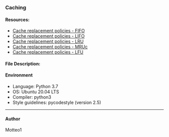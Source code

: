 ### Caching
>

#### Resources:
* [Cache replacement policies - FIFO](https://en.wikipedia.org/wiki/Cache_replacement_policies#First_In_First_Out_%28FIFO%29)
* [Cache replacement policies - LIFO](https://en.wikipedia.org/wiki/Cache_replacement_policies#Last_In_First_Out_%28LIFO%29)
* [Cache replacement policies - LRU](https://en.wikipedia.org/wiki/Cache_replacement_policies#Least_Recently_Used_%28LRU%29)
* [Cache replacement policies - MRUc](https://en.wikipedia.org/wiki/Cache_replacement_policies#Most_Recently_Used_%28MRU%29)
* [Cache replacement policies - LFU](https://en.wikipedia.org/wiki/Cache_replacement_policies#Least-Frequently_Used_%28LFU%29)

#### File Description:


#### Environment
* Language: Python 3.7
* OS: Ubuntu 20.04 LTS
* Compiler: python3
* Style guidelines: pycodestyle (version 2.5)

***

#### Author 
Motteo1